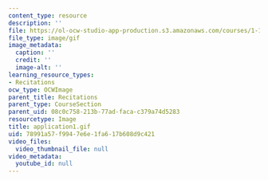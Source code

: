 ```yaml
---
content_type: resource
description: ''
file: https://ol-ocw-studio-app-production.s3.amazonaws.com/courses/1-124j-foundations-of-software-engineering-fall-2000/78991a57f9947e6e1fa617b608d9c421_application1.gif
file_type: image/gif
image_metadata:
  caption: ''
  credit: ''
  image-alt: ''
learning_resource_types:
- Recitations
ocw_type: OCWImage
parent_title: Recitations
parent_type: CourseSection
parent_uid: 08c0c758-213b-77ad-faca-c379a74d5283
resourcetype: Image
title: application1.gif
uid: 78991a57-f994-7e6e-1fa6-17b608d9c421
video_files:
  video_thumbnail_file: null
video_metadata:
  youtube_id: null
---
```

